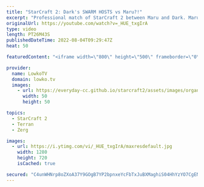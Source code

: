 ```yaml
---
title: "StarCraft 2: Dark's SWARM HOSTS vs Maru?!"
excerpt: "Professional match of StarCraft 2 between Maru and Dark. Maru has been playing a turtle style of Terran versus Zerg lately, and because of that Dark decides to give the most underused Zerg unit a try: The Swarm Host.  Support my work on Patreon: https://www.patreon.com/lowkotv Become a YouTube member:"
originalUrl: https://youtube.com/watch?v=_HUE_txgIrA
type: video
length: PT26M43S
publishedDateTime: 2022-08-04T09:29:47Z
heat: 50

featuredContent: "<iframe width=\"800\" height=\"500\" frameborder=\"0\" src=\"https://www.youtube.com/embed/_HUE_txgIrA\" allow=\"accelerometer; autoplay; encrypted-media; gyroscope; picture-in-picture\" allowfullscreen></iframe>"

provider:
  name: LowkoTV
  domain: lowko.tv
  images:
    - url: https://everyday-cc.github.io/starcraft2/assets/images/organizations/lowko.tv-50x50.jpg
      width: 50
      height: 50

topics:
  - StarCraft 2
  - Terran
  - Zerg

images:
  - url: https://i.ytimg.com/vi/_HUE_txgIrA/maxresdefault.jpg
    width: 1280
    height: 720
    isCached: true

secured: "C4unWHNrp8oZXoA37Y9GOgB7YP2bpnxeYcFbTxJuBXMaghiS04HhYzYO7CgEN/i4m2lALE14OAB1hpVgzhQ+AqwLnTvHkZKUmAN+QECOy4p1sLdyKj3ryghRFtWU05PVDx99TQvcNzRCtqg7jsSJXd5ULlNWhj6mSgU4RUZFc9dzQW/K1i0xGJ8lhg2/gs/cuCc3IXCieL/6wVgvdzXPuM9X3qjjpgBrN3Hy96LTx3cpDdD3LY0VVduoysFV0ahCjuQwjXFcDr1RJy7stFIsYUlLShEgtPsX0rdjwmH8gMmZkeuO7bJM3f3Bhb3aR7l1J9ms+rRY++BhFrWOciGYTlNgEAQXHxuv2GPUuBOWK1SkROcY4CExlPkO6kNh2FxiNNqqyzc9XANZUSIgkg541DSMP7vqd0W8JovK8Qc9jj1oFnHs08IMM016iK8sIGNk;muyT4euPyCTMEXmFgFb0SA=="
---
```


